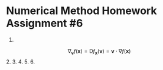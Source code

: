 # Numerical Method Homework Assignment #6
1. 
$$\nabla_{\mathbf{v}}{f}(\mathbf{x}) = \mathrm{D} f_{\mathbf{x}}(\mathbf{v}) = \mathbf{v} \cdot\nabla f(\mathbf{x})$$
2. 
3. 
4. 
5. 
6. 


